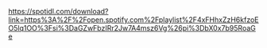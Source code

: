 https://spotidl.com/download?link=https%3A%2F%2Fopen.spotify.com%2Fplaylist%2F4xFHhxZzH6kfzoEO5lq1OO%3Fsi%3DaGZwFbzIRr2Jw7A4msz6Vg%26pi%3DbX0x7b95RoaGe